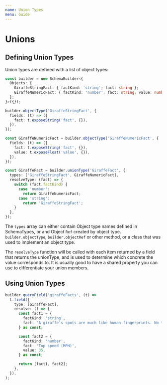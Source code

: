 ```yaml
---
name: Union Types
menu: Guide
---
```


# Unions

## Defining Union Types

Union types are defined with a list of object types:

```typescript
const builder = new SchemaBuilder<{
  Objects: {
    GiraffeStringFact: { factKind: 'string'; fact: string };
    GiraffeNumericFact: { factKind: 'number'; fact: string; value: number };
  };
}>({});

builder.objectType('GiraffeStringFact', {
  fields: (t) => ({
    fact: t.exposeString('fact', {}),
  }),
});

const GiraffeNumericFact = builder.objectType('GiraffeNumericFact', {
  fields: (t) => ({
    fact: t.exposeString('fact', {}),
    value: t.exposeFloat('value', {}),
  }),
});

const GiraffeFact = builder.unionType('GiraffeFact', {
  types: ['GiraffeStringFact', GiraffeNumericFact],
  resolveType: (fact) => {
    switch (fact.factKind) {
      case 'number':
        return GiraffeNumericFact;
      case 'string':
        return 'GiraffeStringFact';
    }
  },
});
```

The `types` array can either contain Object type names defined in SchemaTypes, or and Object `Ref`
created by object type. `builder.objectType`, `builder.objectRef` or other method, or a class that
was used to implement an object type.

The `resolveType` function will be called with each item returned by a field that returns the
unionType, and is used to determine which concrete the value corresponds to. It is usually good to
have a shared property you can use to differentiate your union members.

## Using Union Types

```typescript
builder.queryField('giraffeFacts', (t) =>
  t.field({
    type: [GiraffeFact],
    resolve: () => {
      const fact1 = {
        factKind: 'string',
        fact: 'A giraffe’s spots are much like human fingerprints. No two individual giraffes have exactly the same pattern',
      } as const;

      const fact2 = {
        factKind: 'number',
        fact: 'Top speed (MPH)',
        value: 35,
      } as const;

      return [fact1, fact2];
    },
  }),
);
```

